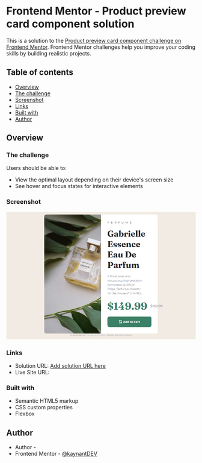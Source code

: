 # Frontend Mentor - Product preview card component solution

This is a solution to the [Product preview card component challenge on Frontend Mentor](https://www.frontendmentor.io/challenges/product-preview-card-component-GO7UmttRfa). Frontend Mentor challenges help you improve your coding skills by building realistic projects. 

## Table of contents

  - [Overview](#overview)
  - [The challenge](#the-challenge)
  - [Screenshot](#screenshot)
  - [Links](#links)
  - [Built with](#built-with)
  - [Author](#author)



## Overview

### The challenge

Users should be able to:

- View the optimal layout depending on their device's screen size
- See hover and focus states for interactive elements

### Screenshot

![](screenshot.png)

### Links

- Solution URL: [Add solution URL here](https://your-solution-url.com)
- Live Site URL: [](https://card-preview-product.vercel.app/)



### Built with

- Semantic HTML5 markup
- CSS custom properties
- Flexbox

## Author

- Author - [](KaynanDev)
- Frontend Mentor - [@kaynantDEV](https://www.frontendmentor.io/profile/kaynantDEV)
